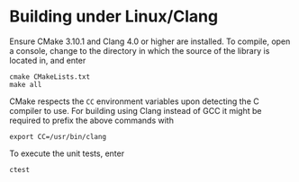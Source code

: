 # Building under Linux/Clang

Ensure CMake 3.10.1 and Clang 4.0 or higher are installed.
To compile, open a console, change to the directory in which the source of the library is located in, and enter
```
cmake CMakeLists.txt
make all
```
CMake respects the `CC` environment variables upon detecting the C compiler to use.
For building using Clang instead of GCC it might be required to prefix the above commands with
```
export CC=/usr/bin/clang
```
To execute the unit tests, enter
```
ctest
```
